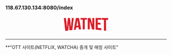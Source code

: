 ### 118.67.130.134:8080/index

<p align="center">
  <img src="/watnet/src/main/webapp/res/img/logo.png" width="30%" height="auto">
</p>

***

**"OTT 사이트(NETFLIX, WATCHA) 중개 및 매칭 사이트"  

